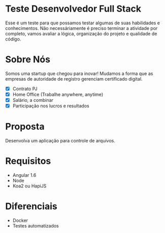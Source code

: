 # Teste Desenvolvedor Full Stack

Esse é um teste para que possamos testar algumas de suas habilidades e conhecimentos.
Não necessáriamente é preciso terminar a atividade por completo, vamos avaliar a lógica, organização do projeto e qualidade de código.

# Sobre Nós
Somos uma startup que chegou para inovar! Mudamos a forma que as empresas de autoridade de registro gerenciam certificado digital.

- [x] Contrato PJ
- [x] Home Office (Trabalhe anywhere, anytime)
- [x] Salário, a combinar
- [x] Participação nos lucros e resultados

# Proposta

Desenvolva um aplicação para controle de arquivos.

# Requisitos

* Angular 1.6
* Node
* Koa2 ou HapiJS

# Diferenciais

* Docker
* Testes automatizados
